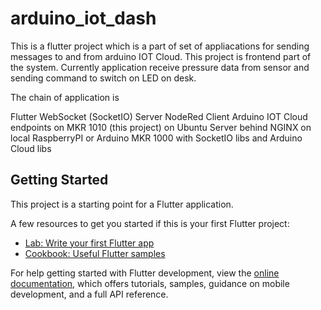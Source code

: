 # arduino_iot_dash

This is a flutter project which is a part of set of appliacations for sending messages to and from arduino IOT Cloud.
This project is frontend part of the system.
Currently application receive pressure data from sensor and sending command to switch on LED on desk.

The chain of application is

Flutter             WebSocket (SocketIO) Server           NodeRed Client              Arduino IOT Cloud endpoints on MKR 1010
(this project)      on Ubuntu Server behind NGINX         on local RaspberryPI        or Arduino MKR 1000
                                                          with SocketIO libs and
                                                          Arduino Cloud libs

## Getting Started

This project is a starting point for a Flutter application.

A few resources to get you started if this is your first Flutter project:

- [Lab: Write your first Flutter app](https://docs.flutter.dev/get-started/codelab)
- [Cookbook: Useful Flutter samples](https://docs.flutter.dev/cookbook)

For help getting started with Flutter development, view the
[online documentation](https://docs.flutter.dev/), which offers tutorials,
samples, guidance on mobile development, and a full API reference.
